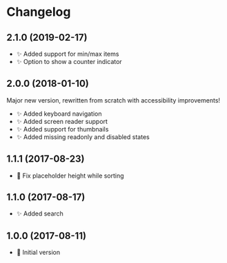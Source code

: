 # Changelog

## 2.1.0 (2019-02-17)
- ✨ Added support for min/max items
- ✨ Option to show a counter indicator

## 2.0.0 (2018-01-10)
Major new version, rewritten from scratch with accessibility improvements!

- ✨ Added keyboard navigation
- ✨ Added screen reader support
- ✨ Added support for thumbnails
- ✨ Added missing readonly and disabled states

## 1.1.1 (2017-08-23)
- 🐛 Fix placeholder height while sorting

## 1.1.0 (2017-08-17)
- ✨ Added search

## 1.0.0 (2017-08-11)
- 🎉 Initial version
